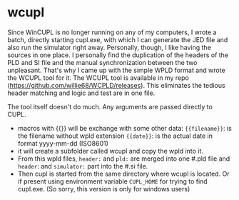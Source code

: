 # wcupl

Since WinCUPL is no longer running on any of my computers, I wrote a batch, directly starting cupl.exe, with which I can generate the JED file and also run the simulator right away. Personally, though, I like having the sources in one place. I personally find the duplication of the headers of the PLD and SI file and the manual synchronization between the two unpleasant. That's why I came up with the simple WPLD format and wrote the WCUPL tool for it. The WCUPL tool is available in my repo (https://github.com/willie68/WCPLD/releases). This eliminates the tedious header matching and logic and test are in one file. 

The tool itself doesn't do much. Any arguments are passed directly to CUPL. 

- macros with {{}} will be exchange with some other data:
  `{{filename}}`: is the filename without wpld extension
  `{{date}}`: is the actual date in format yyyy-mm-dd (ISO8601)
- it will create a subfolder called wcupl and copy the wpld into it. 
- From this wpld files, `header:` and `pld:` are merged into one #.pld file and `header`: and `simulator:` part into the #.si file. 
- Then cupl is started from the same directory where wcupl is located. Or if present using environment variable `CUPL_HOME` for trying to find cupl.exe. (So sorry, this version is only for windows users)



